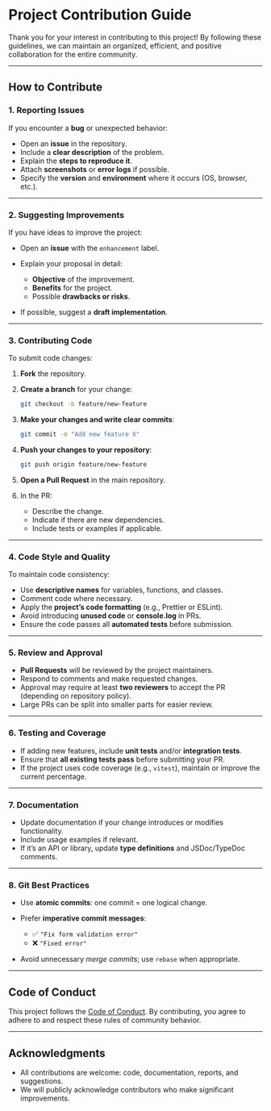 # Project Contribution Guide

Thank you for your interest in contributing to this project!
By following these guidelines, we can maintain an organized, efficient, and positive collaboration for the entire community.

---

## How to Contribute

### 1. Reporting Issues

If you encounter a **bug** or unexpected behavior:

* Open an **issue** in the repository.
* Include a **clear description** of the problem.
* Explain the **steps to reproduce it**.
* Attach **screenshots** or **error logs** if possible.
* Specify the **version** and **environment** where it occurs (OS, browser, etc.).

---

### 2. Suggesting Improvements

If you have ideas to improve the project:

* Open an **issue** with the `enhancement` label.
* Explain your proposal in detail:

  * **Objective** of the improvement.
  * **Benefits** for the project.
  * Possible **drawbacks or risks**.
* If possible, suggest a **draft implementation**.

---

### 3. Contributing Code

To submit code changes:

1. **Fork** the repository.
2. **Create a branch** for your change:

   ```bash
   git checkout -b feature/new-feature
   ```
3. **Make your changes and write clear commits**:

   ```bash
   git commit -m "Add new feature X"
   ```
4. **Push your changes to your repository**:

   ```bash
   git push origin feature/new-feature
   ```
5. **Open a Pull Request** in the main repository.
6. In the PR:

   * Describe the change.
   * Indicate if there are new dependencies.
   * Include tests or examples if applicable.

---

### 4. Code Style and Quality

To maintain code consistency:

* Use **descriptive names** for variables, functions, and classes.
* Comment code where necessary.
* Apply the **project’s code formatting** (e.g., Prettier or ESLint).
* Avoid introducing **unused code** or **console.log** in PRs.
* Ensure the code passes all **automated tests** before submission.

---

### 5. Review and Approval

* **Pull Requests** will be reviewed by the project maintainers.
* Respond to comments and make requested changes.
* Approval may require at least **two reviewers** to accept the PR (depending on repository policy).
* Large PRs can be split into smaller parts for easier review.

---

### 6. Testing and Coverage

* If adding new features, include **unit tests** and/or **integration tests**.
* Ensure that **all existing tests pass** before submitting your PR.
* If the project uses code coverage (e.g., `vitest`), maintain or improve the current percentage.

---

### 7. Documentation

* Update documentation if your change introduces or modifies functionality.
* Include usage examples if relevant.
* If it’s an API or library, update **type definitions** and JSDoc/TypeDoc comments.

---

### 8. Git Best Practices

* Use **atomic commits**: one commit = one logical change.
* Prefer **imperative commit messages**:

  * ✅ `"Fix form validation error"`
  * ❌ `"Fixed error"`
* Avoid unnecessary *merge commits*; use `rebase` when appropriate.

---

## Code of Conduct

This project follows the [Code of Conduct](CODE_OF_CONDUCT.md).
By contributing, you agree to adhere to and respect these rules of community behavior.

---

## Acknowledgments

* All contributions are welcome: code, documentation, reports, and suggestions.
* We will publicly acknowledge contributors who make significant improvements.
